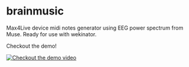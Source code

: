 # brainmusic
 Max4Live device midi notes generator using EEG power spectrum from Muse. Ready for use with wekinator.

 Checkout the demo!
 
[![Checkout the demo video](https://img.youtube.com/vi/zqJo8rL9rkM/0.jpg)](https://www.youtube.com/watch?v=zqJo8rL9rkM "Checkout the demo video")